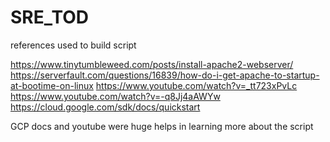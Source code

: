 # SRE_TOD

references used to build script

https://www.tinytumbleweed.com/posts/install-apache2-webserver/
https://serverfault.com/questions/16839/how-do-i-get-apache-to-startup-at-bootime-on-linux
https://www.youtube.com/watch?v=_tt723xPvLc
https://www.youtube.com/watch?v=-q8Jj4aAWYw
https://cloud.google.com/sdk/docs/quickstart


GCP docs and youtube were huge helps in learning more about the script

